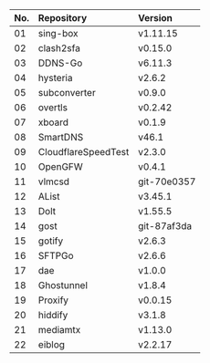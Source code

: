 | No. | Repository | Version |
| --- | :--------- | :------ |
| 01 | sing-box | v1.11.15 |
| 02 | clash2sfa | v0.15.0 |
| 03 | DDNS-Go | v6.11.3 |
| 04 | hysteria | v2.6.2 |
| 05 | subconverter | v0.9.0 |
| 06 | overtls | v0.2.42 |
| 07 | xboard | v0.1.9 |
| 08 | SmartDNS | v46.1 |
| 09 | CloudflareSpeedTest | v2.3.0 |
| 10 | OpenGFW | v0.4.1 |
| 11 | vlmcsd | git-70e0357 |
| 12 | AList | v3.45.1 |
| 13 | Dolt | v1.55.5 |
| 14 | gost | git-87af3da |
| 15 | gotify | v2.6.3 |
| 16 | SFTPGo | v2.6.6 |
| 17 | dae | v1.0.0 |
| 18 | Ghostunnel | v1.8.4 |
| 19 | Proxify | v0.0.15 |
| 20 | hiddify | v3.1.8 |
| 21 | mediamtx | v1.13.0 |
| 22 | eiblog | v2.2.17 |
